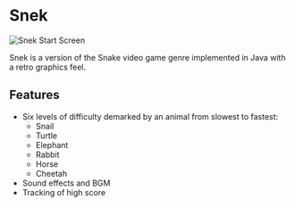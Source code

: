 # Snek

![Snek Start Screen](https://github.com/ysc996/Snek/blob/master/media/snekStartScreen.jpg?raw=true)

Snek is a version of the Snake video game genre implemented in Java with a retro graphics feel.

## Features
- Six levels of difficulty demarked by an animal from slowest to fastest:
    - Snail 
    - Turtle
    - Elephant
    - Rabbit
    - Horse
    - Cheetah  
- Sound effects and BGM
- Tracking of high score